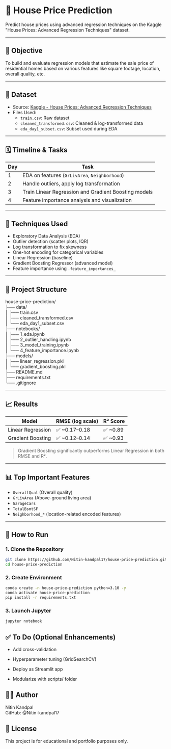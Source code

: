 # 🏡 House Price Prediction

Predict house prices using advanced regression techniques on the Kaggle "House Prices: Advanced Regression Techniques" dataset.

---

## 📌 Objective

To build and evaluate regression models that estimate the sale price of residential homes based on various features like square footage, location, overall quality, etc.

---

## 📂 Dataset

- Source: [Kaggle - House Prices: Advanced Regression Techniques](https://www.kaggle.com/competitions/house-prices-advanced-regression-techniques)
- Files Used:
  - `train.csv`: Raw dataset
  - `cleaned_transformed.csv`: Cleaned & log-transformed data
  - `eda_day1_subset.csv`: Subset used during EDA

---

## 🗓️ Timeline & Tasks

| Day | Task |
|-----|------|
| 1   | EDA on features (`GrLivArea`, `Neighborhood`) |
| 2   | Handle outliers, apply log transformation |
| 3   | Train Linear Regression and Gradient Boosting models |
| 4   | Feature importance analysis and visualization |

---

## 🧪 Techniques Used

- Exploratory Data Analysis (EDA)
- Outlier detection (scatter plots, IQR)
- Log transformation to fix skewness
- One-hot encoding for categorical variables
- Linear Regression (baseline)
- Gradient Boosting Regressor (advanced model)
- Feature importance using `.feature_importances_`

---

## 🔧 Project Structure

house-price-prediction/                                                      
├── data/                                                                 
│ ├── train.csv                                                                
│ ├── cleaned_transformed.csv                                                           
│ └── eda_day1_subset.csv                                                                  
├── notebooks/                                                       
│ ├── 1_eda.ipynb                                                   
│ ├── 2_outlier_handling.ipynb                                                                     
│ ├── 3_model_training.ipynb                                                                     
│ └── 4_feature_importance.ipynb                                                                                 
├── models/                                                                                   
│ ├── linear_regression.pkl                                                                     
│ └── gradient_boosting.pkl                                                                       
├── README.md                                                                   
├── requirements.txt                                                                       
└── .gitignore                                                                              


---

## 📈 Results

| Model               | RMSE (log scale) | R² Score |
|--------------------|------------------|----------|
| Linear Regression   | ✅ ~0.17–0.18     | ✅ ~0.89  |
| Gradient Boosting   | ✅ ~0.12–0.14     | ✅ ~0.93  |

> Gradient Boosting significantly outperforms Linear Regression in both RMSE and R².

---

## 📊 Top Important Features

- `OverallQual` (Overall quality)
- `GrLivArea` (Above-ground living area)
- `GarageCars`
- `TotalBsmtSF`
- `Neighborhood_*` (location-related encoded features)

---

## 🚀 How to Run

### 1. Clone the Repository
```bash
git clone https://github.com/Nitin-kandpal17/house-price-prediction.git
cd house-price-prediction
```

### 2. Create Environment
```bash
conda create -n house-price-prediction python=3.10 -y
conda activate house-price-prediction
pip install -r requirements.txt
```

### 3. Launch Jupyter
```bash
jupyter notebook
```

## ✅ To Do (Optional Enhancements)
- Add cross-validation

- Hyperparameter tuning (GridSearchCV)

- Deploy as Streamlit app

- Modularize with scripts/ folder



## 🧑‍💻 Author
Nitin Kandpal                                                                
GitHub: @Nitin-kandpal17


## 📄 License
This project is for educational and portfolio purposes only.
